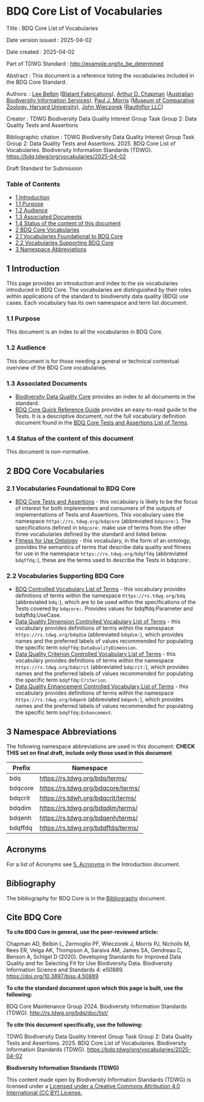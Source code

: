 <!--- This file is generated from templates by code, DO NOT EDIT by hand --->

# BDQ Core List of Vocabularies

Title
: BDQ Core List of Vocabularies

Date version issued
: 2025-04-02

Date created
: 2025-04-02

Part of TDWG Standard
: <http://example.org/to_be_determined>

Abstract
: This document is a reference listing the vocabularies included in the BDQ Core Standard.

Authors:
: [Lee Belbin](https://orcid.org/0000-0001-8900-6203) ([Blatant Fabrications](https://www.wikidata.org/wiki/Q130304884)), [Arthur D. Chapman](https://orcid.org/0000-0003-1700-6962) ([Australian Biodiversity Information Services](http://www.wikidata.org/entity/Q100600913)), [Paul J. Morris](https://orcid.org/0000-0002-3673-444X) ([Museum of Comparative Zoology, Harvard University](http://www.wikidata.org/entity/Q1420782)), [John Wieczorek](https://orcid.org/0000-0003-1144-0290) ([Rauthiflor LLC](http://www.wikidata.org/entity/Q98382028))

Creator
: TDWG Biodiversity Data Quality Interest Group Task Group 2: Data Quality Tests and Assertions

Bibliographic citation
: TDWG Biodiversity Data Quality Interest Group Task Group 2: Data Quality Tests and Assertions. 2025. BDQ Core List of Vocabularies. Biodiversity Information Standards (TDWG). <https://bdq.tdwg/org/vocabularies/2025-04-02>

Draft Standard for Submission

### Table of Contents ###

- [1 Introduction](#1-introduction)
- [1.1 Purpose](#11-purpose)
- [1.2 Audience](#12-audience)
- [1.3 Associated Documents](#13-associated-documents)
- [1.4 Status of the content of this document](#14-status-of-the-content-of-this-document)
- [2 BDQ Core Vocabularies](#2-bdq-core-vocabularies)
- [2.1 Vocabularies Foundational to BDQ Core](#21-vocabularies-foundational-to-bdq-core)
- [2.2 Vocabularies Supporting BDQ Core](#22-vocabularies-supporting-bdq-core)
- [3 Namespace Abbreviations](#3-namespace-abbreviations)


## 1 Introduction

This page provides an introduction and index to the six vocabularies introduced in BDQ Core. The vocabularies are distinguished by their roles within applications of the standard to biodiversity data quality (BDQ) use cases. Each vocabulary has its own namespace and term list document. 

### 1.1 Purpose

This document is an index to all the vocabularies in BDQ Core.

### 1.2 Audience

This document is for those needing a general or technical contextual overview of the BDQ Core vocabularies.

### 1.3 Associated Documents

- [Biodiversity Data Quality Core](../../index.md) provides an index to all documents in the standard.
- [BDQ Core Quick Reference Guide](../terms/bdqcore/index.md) provides an easy-to-read guide to the Tests. It is a descriptive document, not the full vocabulary definition document found in the [BDQ Core Tests and Assertions List of Terms](../list/bdqcore/index.md).

### 1.4 Status of the content of this document

This document is non-normative.

## 2 BDQ Core Vocabularies

### 2.1 Vocabularies Foundational to BDQ Core
- [BDQ Core Tests and Assertions](../bdqcore/index.md) - this vocabulary is likely to be the focus of interest for both implementers and consumers of the outputs of implementations of Tests and Assertions.  This vocabulary uses the namespace `https://rs.tdwg.org/bdqcore` (abbreviated `bdqcore:`). The specifications defined in `bdqcore:` make use of terms from the other three vocabularies defined by the standard and listed below.
- [Fitness for Use Ontology](../bdqffdq/index.md) - this vocabulary, in the form of an ontology, provides the semantics of terms that describe data quality and fitness for use in the namespace `https://rs.tdwg.org/bdqffdq` (abbreviated `bdqffdq:`), these are the terms used to describe the Tests in bdqcore:.

### 2.2 Vocabularies Supporting BDQ Core

- [BDQ Controlled Vocabulary List of Terms](../list/bdq/index.md) - this vocabulary provides definitions of terms within the namespace `https://rs.tdwg.org/bdq` (abbreviated `bdq:`), which are to be used within the specifications of the Tests covered by `bdqcore:`.  Provides values for bdqffdq:Parameter and bdqffdq:UseCase. 
- [Data Quality Dimension Controlled Vocabulary List of Terms](../list/bdqdim/index.md) - this vocabulary provides definitions of terms within the namespace `https://rs.tdwg.org/bdqdim` (abbreviated `bdqdim:`), which provides names and the preferred labels of values recommended for populating the specific term `bdqffdq:DataQualityDimension`. 
- [Data Quality Criterion Controlled Vocabulary List of Terms](../list/bdqcrit/index.md) - this vocabulary provides definitions of terms within the namespace `https://rs.tdwg.org/bdqcrit` (abbreviated `bdqcrit:`), which provides names and the preferred labels of values recommended for populating the specific term `bdqffdq:Criterion`. 
- [Data Quality Enhancement Controlled Vocabulary List of Terms](../list/bdqenh/index.md) - this vocabulary provides definitions of terms within the namespace `https://rs.tdwg.org/bdqenh` (abbreviated `bdqenh:`), which provides names and the preferred labels of values recommended for populating the specific term `bdqffdq:Enhancement`. 

## 3 Namespace Abbreviations

The following namespace abbreviations are used in this document: **CHECK THIS set on final draft, include only those used in this document**

| **Prefix**   | **Namespace**                                    |
|--------------|--------------------------------------------------|
| bdq          | https://rs.tdwg.org/bdq/terms/                   |
| bdqcore      | https://rs.tdwg.org/bdqcore/terms/               |
| bdqcrit      | https://rs.tdwh.org/bdqcrit/terms/               |
| bdqdim       | https://rs.tdwg.org/bdqdim/terms/                |
| bdqenh       | https://rs.tdwg.org/bdqenh/terms/                |
| bdqffdq      | https://rs.tdwg.org/bdqffdq/terms/               |

## Acronyms

For a list of Acronyms see [5. Acronyms](../intro/index.md#5-acronyms) in the Introduction document.

## Bibliography

The bibliography for BDQ Core is in the [Bibliography](../references/index.md#2-bibliography) document.

## Cite BDQ Core

**To cite BDQ Core in general, use the peer-reviewed article:**

Chapman AD, Belbin L, Zermoglio PF, Wieczorek J, Morris PJ, Nicholls
M, Rees ER, Veiga AK, Thompson A, Saraiva AM, James SA, Gendreau C,
Benson A, Schigel D (2020). Developing Standards for Improved Data
Quality and for Selecting Fit for Use Biodiversity Data.
Biodiversity Information Science and Standards 4: e50889.
https://doi.org/10.3897/biss.4.50889

**To cite the standard document upon which this page is built, use
the following:**

BDQ Core Maintenance Group 2024. Biodiversity Information Standards (TDWG). http://rs.tdwg.org/bdq/doc/list/

**To cite this document specifically, use the following:**

TDWG Biodiversity Data Quality Interest Group Task Group 2: Data Quality Tests and Assertions. 2025. BDQ Core List of Vocabularies. Biodiversity Information Standards (TDWG). <https://bdq.tdwg/org/vocabularies/2025-04-02>

**Biodiversity Information Standards (TDWG)**

This content made open by Biodiversity Information Standards (TDWG) is licensed under a [Licensed under a Creative Commons Attribution 4.0 International (CC BY) License.](http://creativecommons.org/licenses/by/4.0/)


